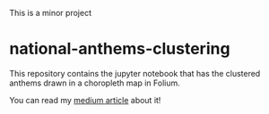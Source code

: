 This is a minor project 
# national-anthems-clustering

This repository contains the jupyter notebook that has the clustered anthems drawn in a choropleth map in Folium.

You can read my [medium article](https://medium.com/@lucasdesa/text-clustering-with-k-means-a039d84a941b) about it!
